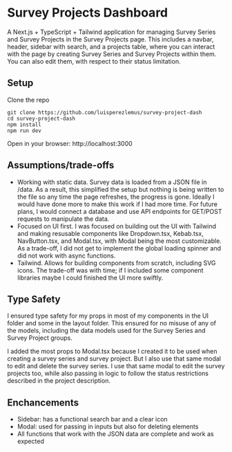 # Survey Projects Dashboard
A Next.js + TypeScript + Tailwind application for managing Survey Series and Survey Projects in the Survey Projects page. 
This includes a navbar, header, sidebar with search, and a projects table, where you can interact with the page by creating
Survey Series and Survey Projects within them. You can also edit them, with respect to their status limitation.

## Setup
Clone the repo
```
git clone https://github.com/luisperezlemus/survey-project-dash
cd survey-project-dash
npm install
npm run dev
```
Open in your browser: http://localhost:3000

## Assumptions/trade-offs
- Working with static data. Survey data is loaded from a JSON file in /data. As a result, this simplified the setup but nothing is being written to the file so any time the page refreshes, the progress is gone. Ideally I would have done more to make this work if I had more time. For future plans, I would connect a database and use API endpoints for GET/POST requests to manipulate the data.
- Focused on UI first. I was focused on building out the UI with Tailwind and making resusable components like Dropdown.tsx, Kebab.tsx, NavButton.tsx, and Modal.tsx, with Modal being the most customizable. As a trade-off, I did not get to implement the global loading spinner and did not work with async functions.
- Tailwind. Allows for building components from scratch, including SVG icons. The trade-off was with time; if I included some component libraries maybe I could finished the UI more swiftly.
## Type Safety
I ensured type safety for my props in most of my components in the UI folder and some in the layout folder. This ensured for no misuse of any of the models, including the data
models used for the Survey Series and Survey Project groups. 

I added the most props to Modal.tsx because I created it to be used when creating a survey series and survey project. But I also use that same modal to edit and delete the survey series. I use that same modal to edit the survey projects too, while also passing in logic to follow the status restrictions described in the project description.

## Enchancements
- Sidebar: has a functional search bar and a clear icon
- Modal: used for passing in inputs but also for deleting elements
- All functions that work with the JSON data are complete and work as expected
